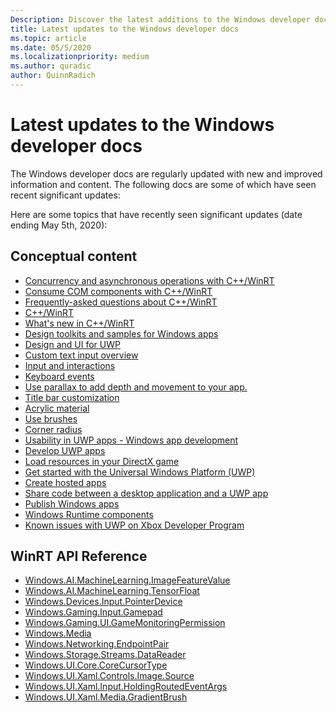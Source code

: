 ```yaml
---
Description: Discover the latest additions to the Windows developer docs.
title: Latest updates to the Windows developer docs
ms.topic: article
ms.date: 05/5/2020
ms.localizationpriority: medium
ms.author: quradic
author: QuinnRadich
---
```


# Latest updates to the Windows developer docs

The Windows developer docs are regularly updated with new and improved information and content. The following docs are some of which have seen recent significant updates:

Here are some topics that have recently seen significant updates (date ending May 5th, 2020):

## Conceptual content

<ul>
<li><a href="https://docs.microsoft.com/windows/uwp/cpp-and-winrt-apis/concurrency">Concurrency and asynchronous operations with C++/WinRT</a></li>
<li><a href="https://docs.microsoft.com/windows/uwp/cpp-and-winrt-apis/consume-com">Consume COM components with C++/WinRT</a></li>
<li><a href="https://docs.microsoft.com/windows/uwp/cpp-and-winrt-apis/faq">Frequently-asked questions about C++/WinRT</a></li>
<li><a href="https://docs.microsoft.com/windows/uwp/cpp-and-winrt-apis/index">C++/WinRT</a></li>
<li><a href="https://docs.microsoft.com/windows/uwp/cpp-and-winrt-apis/news">What's new in C++/WinRT</a></li>
<li><a href="https://docs.microsoft.com/windows/uwp/design/downloads/index">Design toolkits and samples for Windows apps</a></li>
<li><a href="https://docs.microsoft.com/windows/uwp/design/index">Design and UI for UWP</a></li>
<li><a href="https://docs.microsoft.com/windows/uwp/design/input/custom-text-input">Custom text input overview</a></li>
<li><a href="https://docs.microsoft.com/windows/uwp/design/input/index">Input and interactions</a></li>
<li><a href="https://docs.microsoft.com/windows/uwp/design/input/keyboard-events">Keyboard events</a></li>
<li><a href="https://docs.microsoft.com/windows/uwp/design/motion/parallax">Use parallax to add depth and movement to your app.</a></li>
<li><a href="https://docs.microsoft.com/windows/uwp/design/shell/title-bar">Title bar customization</a></li>
<li><a href="https://docs.microsoft.com/windows/uwp/design/style/acrylic">Acrylic material</a></li>
<li><a href="https://docs.microsoft.com/windows/uwp/design/style/brushes">Use brushes</a></li>
<li><a href="https://docs.microsoft.com/windows/uwp/design/style/rounded-corner">Corner radius</a></li>
<li><a href="https://docs.microsoft.com/windows/uwp/design/usability/index">Usability in UWP apps - Windows app development</a></li>
<li><a href="https://docs.microsoft.com/windows/uwp/develop/index">Develop UWP apps</a></li>
<li><a href="https://docs.microsoft.com/windows/uwp/gaming/load-a-game-asset">Load resources in your DirectX game</a></li>
<li><a href="https://docs.microsoft.com/windows/uwp/get-started/index">Get started with the Universal Windows Platform (UWP)</a></li>
<li><a href="https://docs.microsoft.com/windows/uwp/launch-resume/hosted-apps">Create hosted apps</a></li>
<li><a href="https://docs.microsoft.com/windows/uwp/porting/desktop-to-uwp-migrate">Share code between a desktop application and a UWP app</a></li>
<li><a href="https://docs.microsoft.com/windows/uwp/publish/index">Publish Windows apps</a></li>
<li><a href="https://docs.microsoft.com/windows/uwp/winrt-components/index">Windows Runtime components</a></li>
<li><a href="https://docs.microsoft.com/windows/uwp/xbox-apps/known-issues">Known issues with UWP on Xbox Developer Program</a></li>
</ul>

## WinRT API Reference

<ul>
<li><a href="https://docs.microsoft.com/uwp/api/windows.ai.machinelearning.imagefeaturevalue">Windows.AI.MachineLearning.ImageFeatureValue</a></li>
<li><a href="https://docs.microsoft.com/uwp/api/windows.ai.machinelearning.tensorfloat">Windows.AI.MachineLearning.TensorFloat</a></li>
<li><a href="https://docs.microsoft.com/uwp/api/windows.devices.input.pointerdevice">Windows.Devices.Input.PointerDevice</a></li>
<li><a href="https://docs.microsoft.com/uwp/api/windows.gaming.input.gamepad">Windows.Gaming.Input.Gamepad</a></li>
<li><a href="https://docs.microsoft.com/uwp/api/windows.gaming.ui.gamemonitoringpermission">Windows.Gaming.UI.GameMonitoringPermission</a></li>
<li><a href="https://docs.microsoft.com/uwp/api/windows.media.windows.media">Windows.Media</a></li>
<li><a href="https://docs.microsoft.com/uwp/api/windows.networking.endpointpair">Windows.Networking.EndpointPair</a></li>
<li><a href="https://docs.microsoft.com/uwp/api/windows.storage.streams.datareader">Windows.Storage.Streams.DataReader</a></li>
<li><a href="https://docs.microsoft.com/uwp/api/windows.ui.core.corecursortype">Windows.UI.Core.CoreCursorType</a></li>
<li><a href="https://docs.microsoft.com/uwp/api/windows.ui.xaml.controls.image.source">Windows.UI.Xaml.Controls.Image.Source</a></li>
<li><a href="https://docs.microsoft.com/uwp/api/windows.ui.xaml.input.holdingroutedeventargs">Windows.UI.Xaml.Input.HoldingRoutedEventArgs</a></li>
<li><a href="https://docs.microsoft.com/uwp/api/windows.ui.xaml.media.gradientbrush">Windows.UI.Xaml.Media.GradientBrush</a></li>
</ul>
